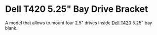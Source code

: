 Dell T420 5.25" Bay Drive Bracket
=================================

A model that allows to mount four 2.5" drives inside [Dell T420](https://www.dell.com/support/home/en-ae/product-support/product/poweredge-t420) 5.25" bay blank.

